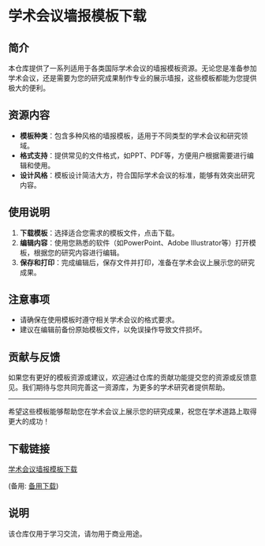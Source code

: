 # 学术会议墙报模板下载

## 简介

本仓库提供了一系列适用于各类国际学术会议的墙报模板资源。无论您是准备参加学术会议，还是需要为您的研究成果制作专业的展示墙报，这些模板都能为您提供极大的便利。

## 资源内容

- **模板种类**：包含多种风格的墙报模板，适用于不同类型的学术会议和研究领域。
- **格式支持**：提供常见的文件格式，如PPT、PDF等，方便用户根据需要进行编辑和使用。
- **设计风格**：模板设计简洁大方，符合国际学术会议的标准，能够有效突出研究内容。

## 使用说明

1. **下载模板**：选择适合您需求的模板文件，点击下载。
2. **编辑内容**：使用您熟悉的软件（如PowerPoint、Adobe Illustrator等）打开模板，根据您的研究内容进行编辑。
3. **保存和打印**：完成编辑后，保存文件并打印，准备在学术会议上展示您的研究成果。

## 注意事项

- 请确保在使用模板时遵守相关学术会议的格式要求。
- 建议在编辑前备份原始模板文件，以免误操作导致文件损坏。

## 贡献与反馈

如果您有更好的模板资源或建议，欢迎通过仓库的贡献功能提交您的资源或反馈意见。我们期待与您共同完善这一资源库，为更多的学术研究者提供帮助。

---

希望这些模板能够帮助您在学术会议上展示您的研究成果，祝您在学术道路上取得更大的成功！

## 下载链接
[学术会议墙报模板下载](https://pan.quark.cn/s/e8e97b023d5c) 

(备用: [备用下载](https://pan.baidu.com/s/1Ldag_rYP7vPKCSYWv3x1WA?pwd=1234))

## 说明

该仓库仅用于学习交流，请勿用于商业用途。
